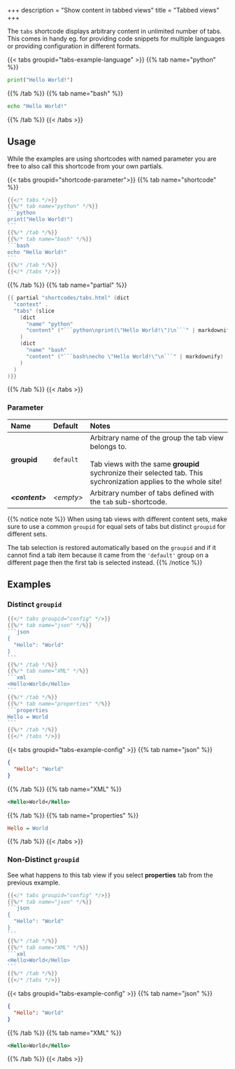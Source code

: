+++
description = "Show content in tabbed views"
title = "Tabbed views"
+++

The `tabs` shortcode displays arbitrary content in unlimited number of tabs. This comes in handy eg. for providing code snippets for multiple languages or providing configuration in different formats.

{{< tabs groupid="tabs-example-language" >}}
{{% tab name="python" %}}

```python
print("Hello World!")
```

{{% /tab %}}
{{% tab name="bash" %}}

```bash
echo "Hello World!"
```

{{% /tab %}}
{{< /tabs >}}

## Usage

While the examples are using shortcodes with named parameter you are free to also call this shortcode from your own partials.

{{< tabs groupid="shortcode-parameter">}}
{{% tab name="shortcode" %}}

````go
{{</* tabs */>}}
{{%/* tab name="python" */%}}
```python
print("Hello World!")
```
{{%/* /tab */%}}
{{%/* tab name="bash" */%}}
```bash
echo "Hello World!"
```
{{%/* /tab */%}}
{{</* /tabs */>}}
````

{{% /tab %}}
{{% tab name="partial" %}}

````go
{{ partial "shortcodes/tabs.html" (dict
  "context" .
  "tabs" (slice
    (dict
      "name" "python"
      "content" ("```python\nprint(\"Hello World!\")\n```" | markdownify)
    )
    (dict
      "name" "bash"
      "content" ("```bash\necho \"Hello World!\"\n```" | markdownify)
    )
  )
)}}
````

{{% /tab %}}
{{< /tabs >}}

### Parameter

| Name                  | Default          | Notes       |
|:----------------------|:-----------------|:------------|
| **groupid**           | `default`        | Arbitrary name of the group the tab view belongs to.<br/><br/>Tab views with the same **groupid** sychronize their selected tab. This sychronization applies to the whole site! |
| _**&lt;content&gt;**_ | _&lt;empty&gt;_  | Arbitrary number of tabs defined with the `tab` sub-shortcode. |

{{% notice note %}}
When using tab views with different content sets, make sure to use a common `groupid` for equal sets of tabs but distinct `groupid` for different sets.

The tab selection is restored automatically based on the `groupid` and if it cannot find a tab item because it came from the `'default'` group on a different page then the first tab is selected instead.
{{% /notice %}}

## Examples

### Distinct `groupid`

````go
{{</* tabs groupid="config" */>}}
{{%/* tab name="json" */%}}
```json
{
  "Hello": "World"
}
```
{{%/* /tab */%}}
{{%/* tab name="XML" */%}}
```xml
<Hello>World</Hello>
```
{{%/* /tab */%}}
{{%/* tab name="properties" */%}}
```properties
Hello = World
```
{{%/* /tab */%}}
{{</* /tabs */>}}
````

{{< tabs groupid="tabs-example-config" >}}
{{% tab name="json" %}}
```json
{
  "Hello": "World"
}
```
{{% /tab %}}
{{% tab name="XML" %}}
```xml
<Hello>World</Hello>
```
{{% /tab %}}
{{% tab name="properties" %}}
```ini
Hello = World
```
{{% /tab %}}
{{< /tabs >}}

### Non-Distinct `groupid`

See what happens to this tab view if you select **properties** tab from the previous example.

````go
{{</* tabs groupid="config" */>}}
{{%/* tab name="json" */%}}
```json
{
  "Hello": "World"
}
```
{{%/* /tab */%}}
{{%/* tab name="XML" */%}}
```xml
<Hello>World</Hello>
```
{{%/* /tab */%}}
{{</* /tabs */>}}
````

{{< tabs groupid="tabs-example-config" >}}
{{% tab name="json" %}}
```json
{
  "Hello": "World"
}
```
{{% /tab %}}
{{% tab name="XML" %}}
```xml
<Hello>World</Hello>
```
{{% /tab %}}
{{< /tabs >}}
